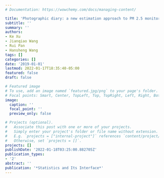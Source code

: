 ```yaml
---
# Documentation: https://wowchemy.com/docs/managing-content/

title: 'Photographic diary: a new estimation approach to PM 2.5 monitoring'
subtitle: ''
summary: ''
authors:
- Ke Xu
- Jianqiao Wang
- Rui Pan
- Hansheng Wang
tags: []
categories: []
date: '2019-01-01'
lastmod: 2022-01-17T18:35:40-05:00
featured: false
draft: false

# Featured image
# To use, add an image named `featured.jpg/png` to your page's folder.
# Focal points: Smart, Center, TopLeft, Top, TopRight, Left, Right, BottomLeft, Bottom, BottomRight.
image:
  caption: ''
  focal_point: ''
  preview_only: false

# Projects (optional).
#   Associate this post with one or more of your projects.
#   Simply enter your project's folder or file name without extension.
#   E.g. `projects = ["internal-project"]` references `content/project/deep-learning/index.md`.
#   Otherwise, set `projects = []`.
projects: []
publishDate: '2022-01-18T03:25:00.882705Z'
publication_types:
- '2'
abstract: ''
publication: '*Statistics and Its Interface*'
---
```

